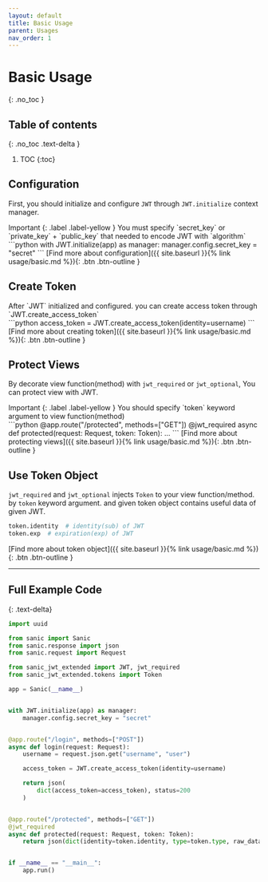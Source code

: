 ```yaml
---
layout: default
title: Basic Usage
parent: Usages
nav_order: 1
---
```

# Basic Usage
{: .no_toc }

## Table of contents
{: .no_toc .text-delta }

1. TOC
{:toc}


## Configuration

First, you should initialize and configure `JWT` through `JWT.initialize` context  manager.

<div class="code-example" markdown="1">
Important
{: .label .label-yellow }
You must specify `secret_key` or `private_key` + `public_key` that needed to encode JWT with `algorithm`
</div>
```python
with JWT.initialize(app) as manager:
    manager.config.secret_key = "secret"
```
[Find more about configuration]({{ site.baseurl }}{% link usage/basic.md %}){: .btn .btn-outline }

## Create Token

<div class="code-example" markdown="1">
After `JWT` initialized and configured. you can create access token through `JWT.create_access_token`
</div>
```python
access_token = JWT.create_access_token(identity=username)
```
[Find more about creating token]({{ site.baseurl }}{% link usage/basic.md %}){: .btn .btn-outline }

## Protect Views

By decorate view function(method) with `jwt_required` or `jwt_optional`, You can protect view with JWT.

<div class="code-example" markdown="1">
Important
{: .label .label-yellow }
You should specify `token` keyword argument to view function(method) 
</div>
```python
@app.route("/protected", methods=["GET"])
@jwt_required
async def protected(request: Request, token: Token):
    ...
```
[Find more about protecting views]({{ site.baseurl }}{% link usage/basic.md %}){: .btn .btn-outline }

## Use Token Object

`jwt_required` and `jwt_optional` injects `Token` to your view function/method. by `token` keyword argument.
and given token object contains useful data of given JWT.

```python
token.identity  # identity(sub) of JWT
token.exp  # expiration(exp) of JWT
```


[Find more about token object]({{ site.baseurl }}{% link usage/basic.md %}){: .btn .btn-outline }


---

## Full Example Code
{: .text-delta}


```python
import uuid

from sanic import Sanic
from sanic.response import json
from sanic.request import Request

from sanic_jwt_extended import JWT, jwt_required
from sanic_jwt_extended.tokens import Token

app = Sanic(__name__)


with JWT.initialize(app) as manager:
    manager.config.secret_key = "secret"


@app.route("/login", methods=["POST"])
async def login(request: Request):
    username = request.json.get("username", "user")

    access_token = JWT.create_access_token(identity=username)

    return json(
        dict(access_token=access_token), status=200
    )


@app.route("/protected", methods=["GET"])
@jwt_required
async def protected(request: Request, token: Token):
    return json(dict(identity=token.identity, type=token.type, raw_data=token.raw_data, exp=str(token.exp)))


if __name__ == "__main__":
    app.run()
```